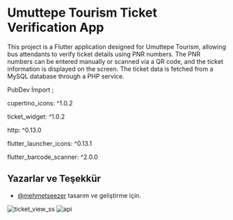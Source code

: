# Umuttepe Tourism Ticket Verification App

This project is a Flutter application designed for Umuttepe Tourism, allowing bus attendants to verify ticket details using PNR numbers. The PNR numbers can be entered manually or scanned via a QR code, and the ticket information is displayed on the screen. The ticket data is fetched from a MySQL database through a PHP service.




PubDev İmport ;

 cupertino_icons: ^1.0.2

  ticket_widget: ^1.0.2
 
  http: ^0.13.0
 
  flutter_launcher_icons: ^0.13.1
 
  flutter_barcode_scanner: ^2.0.0


## Yazarlar ve Teşekkür

- [@mehmetseezer](https://github.com/mehmetseezer) tasarım ve geliştirme için.

  



![ticket_view_ss](https://github.com/Arifcngk/umuttepe_turizm_muavin-/assets/93188117/e2dc4cb9-7920-483a-84dd-06a77860e74d)
![api](https://github.com/Arifcngk/umuttepe_turizm_muavin-/assets/93188117/a1d17dcc-e94b-49c1-ab24-cb83b6225faf)
